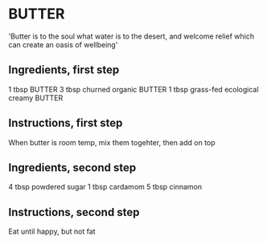 # BUTTER

'Butter is to the soul what water is to the desert, and welcome relief which can create an oasis of wellbeing'

## Ingredients, first step
1 tbsp BUTTER
3 tbsp churned organic BUTTER
1 tbsp grass-fed ecological creamy BUTTER

## Instructions, first step
When butter is room temp, mix them togehter, then add on top

## Ingredients, second step
4 tbsp powdered sugar
1 tbsp cardamom
5 tbsp cinnamon

## Instructions, second step
Eat until happy, but not fat
